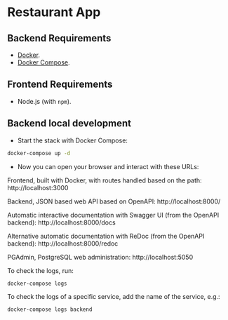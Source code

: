 # Restaurant App

## Backend Requirements

* [Docker](https://www.docker.com/).
* [Docker Compose](https://docs.docker.com/compose/install/).

## Frontend Requirements

* Node.js (with `npm`).

## Backend local development

* Start the stack with Docker Compose:

```bash
docker-compose up -d
```

* Now you can open your browser and interact with these URLs:

Frontend, built with Docker, with routes handled based on the path: http://localhost:3000

Backend, JSON based web API based on OpenAPI: http://localhost:8000/

Automatic interactive documentation with Swagger UI (from the OpenAPI backend): http://localhost:8000/docs

Alternative automatic documentation with ReDoc (from the OpenAPI backend): http://localhost:8000/redoc

PGAdmin, PostgreSQL web administration: http://localhost:5050


To check the logs, run:

```bash
docker-compose logs
```

To check the logs of a specific service, add the name of the service, e.g.:

```bash
docker-compose logs backend
```